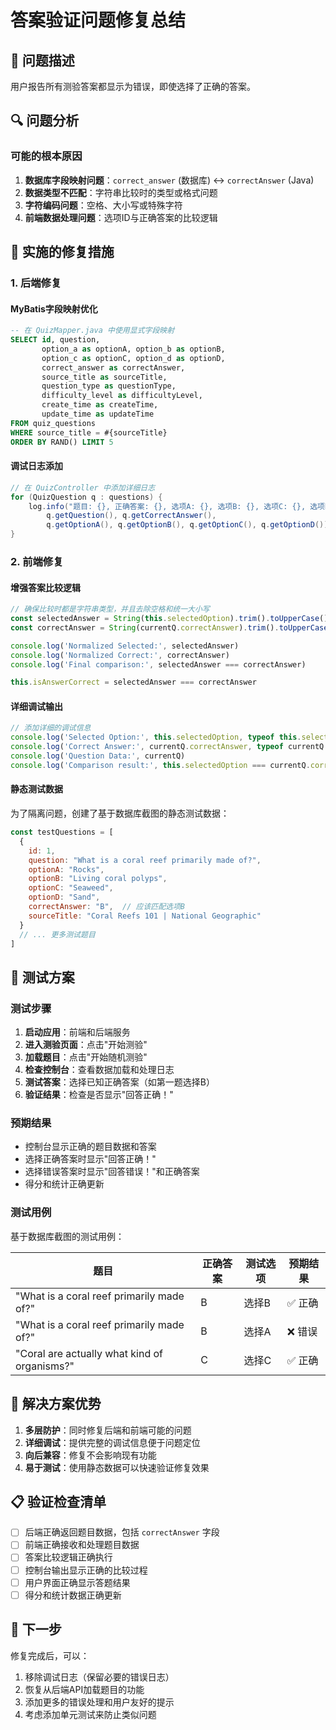 # 答案验证问题修复总结

## 🐛 问题描述
用户报告所有测验答案都显示为错误，即使选择了正确的答案。

## 🔍 问题分析

### 可能的根本原因
1. **数据库字段映射问题**：`correct_answer` (数据库) ↔ `correctAnswer` (Java)
2. **数据类型不匹配**：字符串比较时的类型或格式问题
3. **字符编码问题**：空格、大小写或特殊字符
4. **前端数据处理问题**：选项ID与正确答案的比较逻辑

## 🔧 实施的修复措施

### 1. 后端修复

#### MyBatis字段映射优化
```sql
-- 在 QuizMapper.java 中使用显式字段映射
SELECT id, question, 
       option_a as optionA, option_b as optionB, 
       option_c as optionC, option_d as optionD, 
       correct_answer as correctAnswer, 
       source_title as sourceTitle, 
       question_type as questionType, 
       difficulty_level as difficultyLevel, 
       create_time as createTime, 
       update_time as updateTime 
FROM quiz_questions 
WHERE source_title = #{sourceTitle} 
ORDER BY RAND() LIMIT 5
```

#### 调试日志添加
```java
// 在 QuizController 中添加详细日志
for (QuizQuestion q : questions) {
    log.info("题目: {}, 正确答案: {}, 选项A: {}, 选项B: {}, 选项C: {}, 选项D: {}", 
        q.getQuestion(), q.getCorrectAnswer(), 
        q.getOptionA(), q.getOptionB(), q.getOptionC(), q.getOptionD());
}
```

### 2. 前端修复

#### 增强答案比较逻辑
```javascript
// 确保比较时都是字符串类型，并且去除空格和统一大小写
const selectedAnswer = String(this.selectedOption).trim().toUpperCase()
const correctAnswer = String(currentQ.correctAnswer).trim().toUpperCase()

console.log('Normalized Selected:', selectedAnswer)
console.log('Normalized Correct:', correctAnswer)
console.log('Final comparison:', selectedAnswer === correctAnswer)

this.isAnswerCorrect = selectedAnswer === correctAnswer
```

#### 详细调试输出
```javascript
// 添加详细的调试信息
console.log('Selected Option:', this.selectedOption, typeof this.selectedOption)
console.log('Correct Answer:', currentQ.correctAnswer, typeof currentQ.correctAnswer)
console.log('Question Data:', currentQ)
console.log('Comparison result:', this.selectedOption === currentQ.correctAnswer)
```

#### 静态测试数据
为了隔离问题，创建了基于数据库截图的静态测试数据：
```javascript
const testQuestions = [
  {
    id: 1,
    question: "What is a coral reef primarily made of?",
    optionA: "Rocks",
    optionB: "Living coral polyps",
    optionC: "Seaweed", 
    optionD: "Sand",
    correctAnswer: "B",  // 应该匹配选项B
    sourceTitle: "Coral Reefs 101 | National Geographic"
  }
  // ... 更多测试题目
]
```

## 🧪 测试方案

### 测试步骤
1. **启动应用**：前端和后端服务
2. **进入测验页面**：点击"开始测验"
3. **加载题目**：点击"开始随机测验"
4. **检查控制台**：查看数据加载和处理日志
5. **测试答案**：选择已知正确答案（如第一题选择B）
6. **验证结果**：检查是否显示"回答正确！"

### 预期结果
- 控制台显示正确的题目数据和答案
- 选择正确答案时显示"回答正确！"
- 选择错误答案时显示"回答错误！"和正确答案
- 得分和统计正确更新

### 测试用例
基于数据库截图的测试用例：

| 题目 | 正确答案 | 测试选项 | 预期结果 |
|------|----------|----------|----------|
| "What is a coral reef primarily made of?" | B | 选择B | ✅ 正确 |
| "What is a coral reef primarily made of?" | B | 选择A | ❌ 错误 |
| "Coral are actually what kind of organisms?" | C | 选择C | ✅ 正确 |

## 🎯 解决方案优势

1. **多层防护**：同时修复后端和前端可能的问题
2. **详细调试**：提供完整的调试信息便于问题定位
3. **向后兼容**：修复不会影响现有功能
4. **易于测试**：使用静态数据可以快速验证修复效果

## 📋 验证检查清单

- [ ] 后端正确返回题目数据，包括 `correctAnswer` 字段
- [ ] 前端正确接收和处理题目数据
- [ ] 答案比较逻辑正确执行
- [ ] 控制台输出显示正确的比较过程
- [ ] 用户界面正确显示答题结果
- [ ] 得分和统计数据正确更新

## 🚀 下一步

修复完成后，可以：
1. 移除调试日志（保留必要的错误日志）
2. 恢复从后端API加载题目的功能
3. 添加更多的错误处理和用户友好的提示
4. 考虑添加单元测试来防止类似问题
